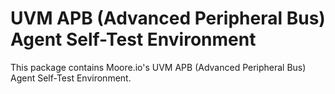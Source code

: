 # UVM APB (Advanced Peripheral Bus) Agent Self-Test Environment
This package contains Moore.io's UVM APB (Advanced Peripheral Bus) Agent Self-Test Environment.
